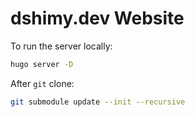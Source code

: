 # dshimy.dev Website

To run the server locally:

```sh
hugo server -D
```

After `git` clone:

```sh
git submodule update --init --recursive
```

